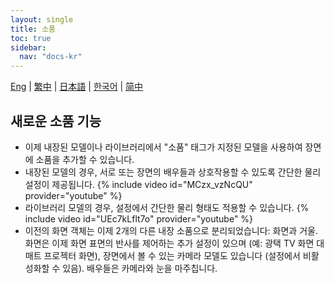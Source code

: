```yaml
---
layout: single
title: 소품
toc: true
sidebar:
  nav: "docs-kr"
---
```

[Eng](/kr/dancexr/features/props) | [繁中](/tw/kr/dancexr/features/props) | [日本語](/jp/kr/dancexr/features/props) | [한국어](/kr/kr/dancexr/features/props) | [简中](/zh/kr/dancexr/features/props)


## 새로운 소품 기능
* 이제 내장된 모델이나 라이브러리에서 "소품" 태그가 지정된 모델을 사용하여 장면에 소품을 추가할 수 있습니다.
* 내장된 모델의 경우, 서로 또는 장면의 배우들과 상호작용할 수 있도록 간단한 물리 설정이 제공됩니다.
{% include video id="MCzx_vzNcQU" provider="youtube" %}
* 라이브러리 모델의 경우, 설정에서 간단한 물리 형태도 적용할 수 있습니다.
{% include video id="UEc7kLflt7o" provider="youtube" %}
* 이전의 화면 객체는 이제 2개의 다른 내장 소품으로 분리되었습니다: 화면과 거울. 화면은 이제 화면 표면의 반사를 제어하는 추가 설정이 있으며 (예: 광택 TV 화면 대 매트 프로젝터 화면), 장면에서 볼 수 있는 카메라 모델도 있습니다 (설정에서 비활성화할 수 있음). 배우들은 카메라와 눈을 마주칩니다.
